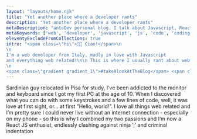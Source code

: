 ```yaml
---
layout: "layouts/home.njk"
title: "Yet another place where a developer rants"
description: "Yet another place where a developer rants"
metaDescription: "antoDev personal blog. I talk about Javascript, React JS, 11ty and web development in general."
metaKeywords: ['web', 'developer', 'javascript', 'js', 'code', 'coding']
eleventyExcludeFromCollections: true
intro: "<span class=\"hi\">👋🏻 Ciao!</span>\n
\n
I'm a web developer from Italy, madly in love with Javascript
and everything web related!\n\n This is where I usually rant about web development things like React JS, 11ty and wathever catches my attention at the moment...🚀 \n
\n
<span class=\"gradient gradient_1\">#takeAlookAtTheBlog</span> <span class=\"gradient gradient_2\">#enjoyYourStay</span>"
---
```


Sardinian guy relocated in Pisa for study, I’ve been addicted to the monitor and keyboard since I got my first PC at the age of 10. When I discovered what you can do with some keystrokes and a few lines of code, well, it was love at first sight, or... at first ”Hello, world!”. I love all things web related and I’m pretty sure I could never live without an internet connection - especially on my phone - so this is why I combined my two passions and I’m now a React JS enthusiat, endlessly clashing against ninja ’;’ and criminal indentation
